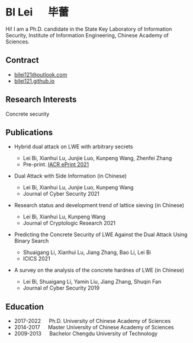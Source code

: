 
# BI Lei &emsp; 毕蕾

Hi! I am a Ph.D. candidate in the State Key Laboratory of Information Security, Institute of Information Engineering, Chinese Academy of Sciences.

## Contract
- bilei121@outlook.com
- [bilei121.github.io](bilei121.github.io)

## Research Interests
Concrete security

## Publications

- Hybrid dual attack on LWE with arbitrary secrets
  - Lei Bi, Xianhui Lu, Junjie Luo, Kunpeng Wang, Zhenfei Zhang
  - Pre-print. [IACR ePrint 2021](https://eprint.iacr.org/2021/152)

- Dual Attack with Side Information (in Chinese)
  - Lei Bi, Xianhui Lu, Junjie Luo, Kunpeng Wang
  - Journal of Cyber Security 2021

- Research status and development trend of lattice sieving (in Chinese)
  - Lei Bi, Xianhui Lu, Kunpeng Wang
  - Journal of Cryptologic Research 2021

- Predicting the Concrete Security of LWE Against the Dual Attack Using Binary Search
  - Shuaigang Li, Xianhui Lu, Jiang Zhang, Bao Li, Lei Bi
  - ICICS 2021

- A survey on the analysis of the concrete hardnes of LWE (in Chinese)
  - Lei Bi, Shuaigang Li, Yamin Liu, Jiang Zhang, Shuqin Fan
  - Journal of Cyber Security 2019

## Education

- 2017-2022 &emsp; Ph.D. University of Chinese Academy of Sciences
- 2014-2017 &emsp; Master University of Chinese Academy of Sciences
- 2009-2013 &emsp; Bachelor Chengdu University of Technology
